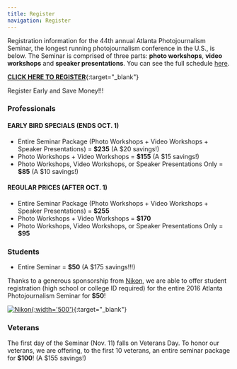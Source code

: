 ```yaml
---
title: Register
navigation: Register
---
```


Registration information for the 44th annual Atlanta Photojournalism Seminar, the longest running photojournalism conference in the U.S., is below. The Seminar is comprised of three parts: __photo workshops__, __video workshops__ and __speaker presentations__. You can see the full schedule [here](/schedule/).

[__CLICK HERE TO REGISTER__](http://photojournalism.eventbrite.com){:target="_blank"}

Register Early and Save Money!!!

### Professionals

#### EARLY BIRD SPECIALS (ENDS OCT. 1)

* Entire Seminar Package (Photo Workshops + Video Workshops + Speaker Presentations) = __$235__ (A $20 savings!)
* Photo Workshops + Video Workshops = __$155__ (A $15 savings!)
* Photo Workshops, Video Workshops, or Speaker Presentations Only = __$85__ (A $10 savings!)

#### REGULAR PRICES (AFTER OCT. 1)

* Entire Seminar Package (Photo Workshops + Video Workshops + Speaker Presentations) = __$255__
* Photo Workshops + Video Workshops = __$170__
* Photo Workshops, Video Workshops, or Speaker Presentations Only = __$95__


### Students

* Entire Seminar = __$50__ (A $175 savings!!!)

Thanks to a generous sponsorship from [Nikon](http://www.nikonusa.com), we are able to offer student registration (high school or college ID required) for the entire 2016 Atlanta Photojournalism Seminar for __$50__!

[![Nikon](/images/2016/sponsors/nikon.png){:width='500'}](http://www.nikonusa.com){:target="_blank"}

### Veterans

The first day of the Seminar (Nov. 11) falls on Veterans Day. To honor our veterans, we are offering, to the first 10 veterans, an entire seminar package for __$100__! (A $155 savings!)